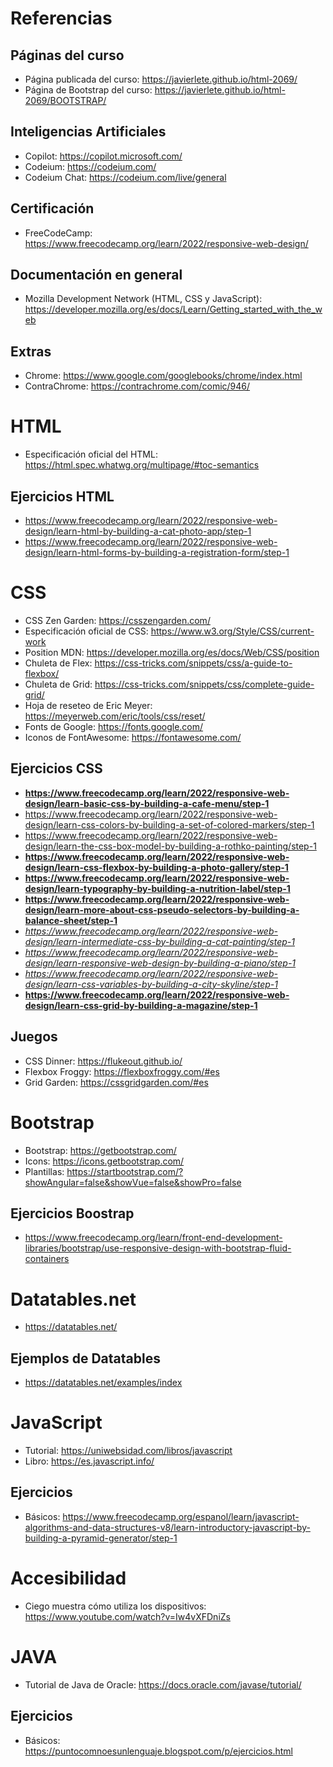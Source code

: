 # Referencias

## Páginas del curso

- Página publicada del curso: https://javierlete.github.io/html-2069/
- Página de Bootstrap del curso: https://javierlete.github.io/html-2069/BOOTSTRAP/

## Inteligencias Artificiales

- Copilot: https://copilot.microsoft.com/
- Codeium: https://codeium.com/
- Codeium Chat: https://codeium.com/live/general

## Certificación

- FreeCodeCamp: https://www.freecodecamp.org/learn/2022/responsive-web-design/

## Documentación en general

- Mozilla Development Network (HTML, CSS y JavaScript): https://developer.mozilla.org/es/docs/Learn/Getting_started_with_the_web

## Extras

- Chrome: https://www.google.com/googlebooks/chrome/index.html
- ContraChrome: https://contrachrome.com/comic/946/

# HTML

- Especificación oficial del HTML: https://html.spec.whatwg.org/multipage/#toc-semantics

## Ejercicios HTML

- https://www.freecodecamp.org/learn/2022/responsive-web-design/learn-html-by-building-a-cat-photo-app/step-1
- https://www.freecodecamp.org/learn/2022/responsive-web-design/learn-html-forms-by-building-a-registration-form/step-1

# CSS

- CSS Zen Garden: https://csszengarden.com/
- Especificación oficial de CSS: https://www.w3.org/Style/CSS/current-work
- Position MDN: https://developer.mozilla.org/es/docs/Web/CSS/position
- Chuleta de Flex: https://css-tricks.com/snippets/css/a-guide-to-flexbox/
- Chuleta de Grid: https://css-tricks.com/snippets/css/complete-guide-grid/
- Hoja de reseteo de Eric Meyer: https://meyerweb.com/eric/tools/css/reset/
- Fonts de Google: https://fonts.google.com/
- Iconos de FontAwesome: https://fontawesome.com/

## Ejercicios CSS

- **https://www.freecodecamp.org/learn/2022/responsive-web-design/learn-basic-css-by-building-a-cafe-menu/step-1**
- https://www.freecodecamp.org/learn/2022/responsive-web-design/learn-css-colors-by-building-a-set-of-colored-markers/step-1
- https://www.freecodecamp.org/learn/2022/responsive-web-design/learn-the-css-box-model-by-building-a-rothko-painting/step-1
- **https://www.freecodecamp.org/learn/2022/responsive-web-design/learn-css-flexbox-by-building-a-photo-gallery/step-1**
- **https://www.freecodecamp.org/learn/2022/responsive-web-design/learn-typography-by-building-a-nutrition-label/step-1**
- **https://www.freecodecamp.org/learn/2022/responsive-web-design/learn-more-about-css-pseudo-selectors-by-building-a-balance-sheet/step-1**
- *https://www.freecodecamp.org/learn/2022/responsive-web-design/learn-intermediate-css-by-building-a-cat-painting/step-1*
- *https://www.freecodecamp.org/learn/2022/responsive-web-design/learn-responsive-web-design-by-building-a-piano/step-1*
- *https://www.freecodecamp.org/learn/2022/responsive-web-design/learn-css-variables-by-building-a-city-skyline/step-1*
- **https://www.freecodecamp.org/learn/2022/responsive-web-design/learn-css-grid-by-building-a-magazine/step-1**

## Juegos

- CSS Dinner: https://flukeout.github.io/
- Flexbox Froggy: https://flexboxfroggy.com/#es
- Grid Garden: https://cssgridgarden.com/#es

# Bootstrap

- Bootstrap: https://getbootstrap.com/
- Icons: https://icons.getbootstrap.com/
- Plantillas: https://startbootstrap.com/?showAngular=false&showVue=false&showPro=false

## Ejercicios Boostrap

- https://www.freecodecamp.org/learn/front-end-development-libraries/bootstrap/use-responsive-design-with-bootstrap-fluid-containers

# Datatables.net

- https://datatables.net/

## Ejemplos de Datatables

- https://datatables.net/examples/index

# JavaScript

- Tutorial: https://uniwebsidad.com/libros/javascript
- Libro: https://es.javascript.info/

## Ejercicios

- Básicos: https://www.freecodecamp.org/espanol/learn/javascript-algorithms-and-data-structures-v8/learn-introductory-javascript-by-building-a-pyramid-generator/step-1

# Accesibilidad

- Ciego muestra cómo utiliza los dispositivos: https://www.youtube.com/watch?v=Iw4vXFDniZs

# JAVA

- Tutorial de Java de Oracle: https://docs.oracle.com/javase/tutorial/

## Ejercicios

- Básicos: https://puntocomnoesunlenguaje.blogspot.com/p/ejercicios.html
